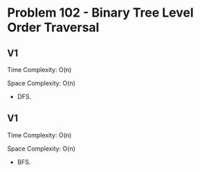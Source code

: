 # Problem 102 - Binary Tree Level Order Traversal

## V1

Time Complexity: O(n)

Space Complexity: O(n)

- DFS.

## V1

Time Complexity: O(n)

Space Complexity: O(n)

- BFS.
